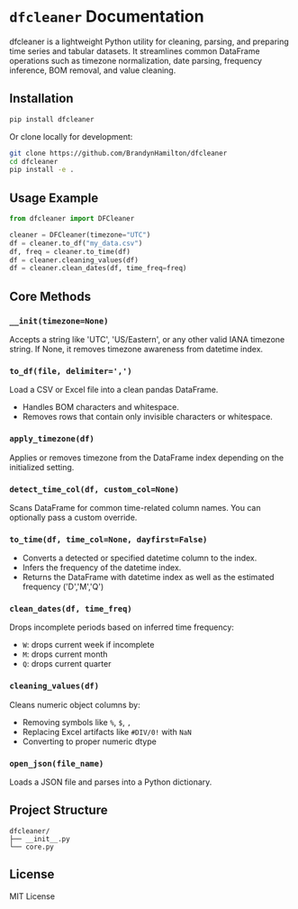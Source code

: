 # `dfcleaner` Documentation

dfcleaner is a lightweight Python utility for cleaning, parsing, and preparing time series and tabular datasets.
It streamlines common DataFrame operations such as timezone normalization, date parsing, frequency inference, BOM removal, and value cleaning.

## Installation

```bash
pip install dfcleaner
```

Or clone locally for development:

```bash
git clone https://github.com/BrandynHamilton/dfcleaner
cd dfcleaner
pip install -e .
```

## Usage Example

```python
from dfcleaner import DFCleaner

cleaner = DFCleaner(timezone="UTC")
df = cleaner.to_df("my_data.csv")
df, freq = cleaner.to_time(df)
df = cleaner.cleaning_values(df)
df = cleaner.clean_dates(df, time_freq=freq)
```

## Core Methods

### `__init(timezone=None)`

Accepts a string like 'UTC', 'US/Eastern', or any other valid IANA timezone string.  If None, it removes timezone awareness from datetime index.

### `to_df(file, delimiter=',')`

Load a CSV or Excel file into a clean pandas DataFrame.

- Handles BOM characters and whitespace.
- Removes rows that contain only invisible characters or whitespace.

### `apply_timezone(df)`

Applies or removes timezone from the DataFrame index depending on the initialized setting.

### `detect_time_col(df, custom_col=None)`

Scans DataFrame for common time-related column names. You can optionally pass a custom override.

### `to_time(df, time_col=None, dayfirst=False)`

- Converts a detected or specified datetime column to the index.
- Infers the frequency of the datetime index.
- Returns the DataFrame with datetime index as well as the estimated frequency ('D','M','Q')

### `clean_dates(df, time_freq)`

Drops incomplete periods based on inferred time frequency:

- `W`: drops current week if incomplete
- `M`: drops current month
- `Q`: drops current quarter

### `cleaning_values(df)`

Cleans numeric object columns by:

- Removing symbols like `%`, `$`, `,`
- Replacing Excel artifacts like `#DIV/0!` with `NaN`
- Converting to proper numeric dtype

### `open_json(file_name)`

Loads a JSON file and parses into a Python dictionary.

## Project Structure

```
dfcleaner/
├── __init__.py
└── core.py
```

## License

MIT License
